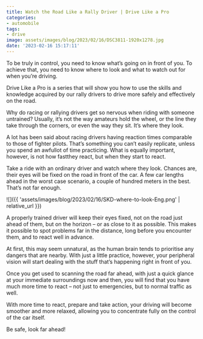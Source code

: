 ```yaml
---
title: Watch the Road Like a Rally Driver | Drive Like a Pro
categories:
- automobile
tags:
- drive
image: assets/images/blog/2023/02/16/DSC3811-1920x1278.jpg
date: '2023-02-16 15:17:11'
---
```


To be truly in control, you need to know what’s going on in front of you. To achieve that, you need to know where to look and what to watch out for when you’re driving.

Drive Like a Pro is a series that will show you how to use the skills and knowledge acquired by our rally drivers to drive more safely and effectively on the road.

Why do racing or rallying drivers get so nervous when riding with someone untrained? Usually, it’s not the way amateurs hold the wheel, or the line they take through the corners, or even the way they sit. It’s where they look.

A lot has been said about racing drivers having reaction times comparable to those of fighter pilots. That’s something you can’t easily replicate, unless you spend an awfullot of time practicing. What is equally important, however, is not how fastthey react, but when they start to react.

Take a ride with an ordinary driver and watch where they look. Chances are, their eyes will be fixed on the road in front of the car. A few car lengths ahead in the worst case scenario, a couple of hundred meters in the best. That’s not far enough.

![]({{ 'assets/images/blog/2023/02/16/SKD-where-to-look-Eng.png' | relative_url }})


A properly trained driver will keep their eyes fixed, not on the road just ahead of them, but on the horizon – or as close to it as possible. This makes it possible to spot problems far in the distance, long before you encounter them, and to react well in advance.

At first, this may seem unnatural, as the human brain tends to prioritise any dangers that are nearby. With just a little practice, however, your peripheral vision will start dealing with the stuff that’s happening right in front of you.

Once you get used to scanning the road far ahead, with just a quick glance at your immediate surroundings now and then, you will find that you have much more time to react – not just to emergencies, but to normal traffic as well.

With more time to react, prepare and take action, your driving will become smoother and more relaxed, allowing you to concentrate fully on the control of the car itself.

Be safe, look far ahead!

